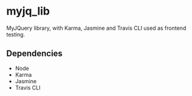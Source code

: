 # myjq_lib

MyJQuery library, with Karma, Jasmine and Travis CLI used as frontend testing.

## Dependencies

- Node
- Karma
- Jasmine
- Travis CLI
